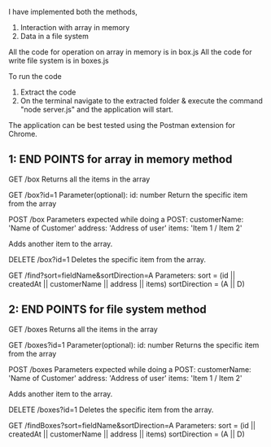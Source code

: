 I have implemented both the methods,
1. Interaction with array in memory
2. Data in a file system

All the code for operation on array in memory is in box.js
All the code for write file system is in boxes.js

To run the code
1. Extract the code
2. On the terminal navigate to the extracted folder & execute the command "node server.js" and the application will start.

The application can be best tested using the Postman extension for Chrome. 

## 1: END POINTS for array in memory method
GET /box 
Returns all the items in the array

GET /box?id=1
Parameter(optional):
id: number
Return the specific item from the array

POST /box
Parameters expected while doing a POST: 
customerName: 'Name of Customer'
address: 'Address of user'
items: 'Item 1 / Item 2'

Adds another item to the array.

DELETE /box?id=1
Deletes the specific item from the array.


GET /find?sort=fieldName&sortDirection=A
Parameters:
sort = (id || createdAt || customerName || address || items)
sortDirection = (A || D)



## 2: END POINTS for file system method
GET /boxes 
Returns all the items in the array

GET /boxes?id=1
Parameter(optional):
id: number
Returns the specific item from the array

POST /boxes
Parameters expected while doing a POST: 
customerName: 'Name of Customer'
address: 'Address of user'
items: 'Item 1 / Item 2'

Adds another item to the array.

DELETE /boxes?id=1
Deletes the specific item from the array.


GET /findBoxes?sort=fieldName&sortDirection=A
Parameters:
sort = (id || createdAt || customerName || address || items)
sortDirection = (A || D)